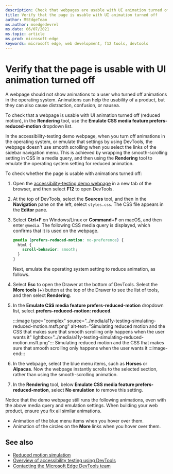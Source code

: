 ```yaml
---
description: Check that webpages are usable with UI animation turned off (reduced motion) using the Emulate CSS media feature prefers-reduced-motion dropdown list in the Rendering tool.
title: Verify that the page is usable with UI animation turned off
author: MSEdgeTeam
ms.author: msedgedevrel
ms.date: 06/07/2021
ms.topic: article
ms.prod: microsoft-edge
keywords: microsoft edge, web development, f12 tools, devtools
---
```

# Verify that the page is usable with UI animation turned off

A webpage should not show animations to a user who turned off animations in the operating system.  Animations can help the usability of a product, but they can also cause distraction, confusion, or nausea.

To check that a webpage is usable with UI animation turned off (reduced motion), in the **Rendering** tool, use the **Emulate CSS media feature prefers-reduced-motion** dropdown list.

In the accessibility-testing demo webpage, when you turn off animations in the operating system, or emulate that settings by using DevTools, the webpage doesn't use smooth scrolling when you select the links of the sidebar navigation menu.  This is achieved by wrapping the smooth-scrolling setting in CSS in a media query, and then using the **Rendering** tool to emulate the operating system setting for reduced animation.

To check whether the page is usable with animations turned off:

1.  Open the [accessibility-testing demo webpage][DevToolsA11yErrorsDemopage] in a new tab of the browser, and then select **F12** to open DevTools.

1.  At the top of DevTools, select the **Sources** tool, and then in the **Navigation** pane on the left, select `styles.css`.  The CSS file appears in the **Editor** pane.

1.  Select **Ctrl+F** on Windows/Linux or **Command+F** on macOS, and then enter `@media`.  The following CSS media query is displayed, which confirms that it is used on the webpage.

    ```css
    @media (prefers-reduced-motion: no-preference) {
      html {
        scroll-behavior: smooth;
      }
    }
    ```

    Next, emulate the operating system setting to reduce animation, as follows.

1.  Select **Esc** to open the Drawer at the bottom of DevTools.  Select the **More tools** (**+**) button at the top of the Drawer to see the list of tools, and then select **Rendering**.

1.  In the **Emulate CSS media feature prefers-reduced-motion** dropdown list, select **prefers-reduced-motion: reduced**.

    :::image type="complex" source="../media/a11y-testing-simulating-reduced-motion.msft.png" alt-text="Simulating reduced motion and the CSS that makes sure that smooth scrolling only happens when the user wants it" lightbox="../media/a11y-testing-simulating-reduced-motion.msft.png":::
        Simulating reduced motion and the CSS that makes sure that smooth scrolling only happens when the user wants it
    :::image-end:::

1.  In the webpage, select the blue menu items, such as **Horses** or **Alpacas**.  Now the webpage instantly scrolls to the selected section, rather than using the smooth-scrolling animation.

1.  In the **Rendering** tool, below **Emulate CSS media feature prefers-reduced-motion**, select **No emulation** to remove this setting.

Notice that the demo webpage still runs the following animations, even with the above media query and emulation settings. When building your web product, ensure you fix all similar animations.
*  Animation of the blue menu items when you hover over them.
*  Animation of the circles on the **More** links when you hover over them.


<!-- ====================================================================== -->
## See also

*  [Reduced motion simulation](reduced-motion-simulation.md)
*  [Overview of accessibility testing using DevTools](accessibility-testing-in-devtools.md)
*  [Contacting the Microsoft Edge DevTools team][Contact]


<!-- ====================================================================== -->
<!-- links -->
[Contact]: ../contact.md "Contacting the Microsoft Edge DevTools team | Microsoft Edge Developer documentation"
[DevToolsA11yErrorsDemopage]: https://microsoftedge.github.io/DevToolsSamples/a11y-testing/page-with-errors.html "Accessibility-testing demo webpage | GitHub"
